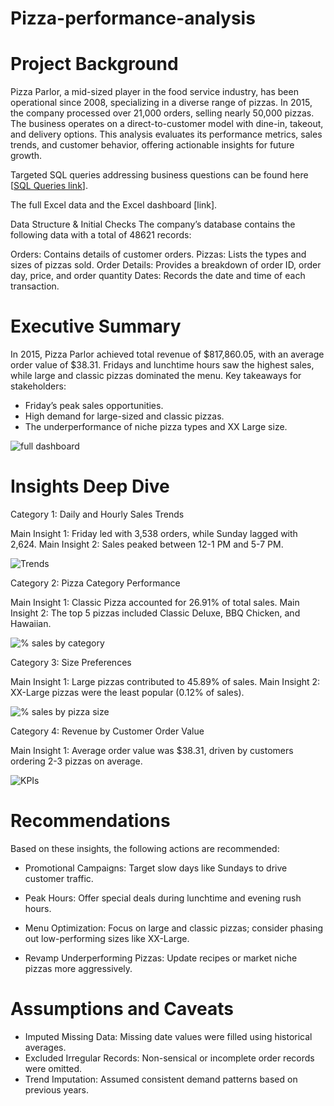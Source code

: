# Pizza-performance-analysis


# Project Background
Pizza Parlor, a mid-sized player in the food service industry, has been operational since 2008, specializing in a diverse range of pizzas. In 2015, the company processed over 21,000 orders, selling nearly 50,000 pizzas. The business operates on a direct-to-customer model with dine-in, takeout, and delivery options. This analysis evaluates its performance metrics, sales trends, and customer behavior, offering actionable insights for future growth.

Targeted SQL queries addressing business questions can be found here [[SQL Queries link](/Pizza%20sales%20queries.sql)].

The full Excel data and the Excel dashboard [link].

Data Structure & Initial Checks
The company’s database contains the following data with a total of 48621 records:

Orders: Contains details of customer orders.
Pizzas: Lists the types and sizes of pizzas sold.
Order Details: Provides a breakdown of order ID, order day, price, and order quantity
Dates: Records the date and time of each transaction.


# Executive Summary
In 2015, Pizza Parlor achieved total revenue of $817,860.05, with an average order value of $38.31. Fridays and lunchtime hours saw the highest sales, while large and classic pizzas dominated the menu. Key takeaways for stakeholders:

* Friday’s peak sales opportunities.
* High demand for large-sized and classic pizzas.
* The underperformance of niche pizza types and XX Large size.

![full dashboard](https://github.com/user-attachments/assets/8e76fd0b-0103-4805-91fd-2a7109f8b5ca)



# Insights Deep Dive
Category 1: Daily and Hourly Sales Trends

Main Insight 1: Friday led with 3,538 orders, while Sunday lagged with 2,624.
Main Insight 2: Sales peaked between 12-1 PM and 5-7 PM.

![Trends](https://github.com/user-attachments/assets/30cd0274-b433-4953-ab95-6ae8aa51b384)


Category 2: Pizza Category Performance

Main Insight 1: Classic Pizza accounted for 26.91% of total sales.
Main Insight 2: The top 5 pizzas included Classic Deluxe, BBQ Chicken, and Hawaiian.

![% sales by category](https://github.com/user-attachments/assets/fc743f29-2803-42ed-ada6-43eae2734ebe)



Category 3: Size Preferences

Main Insight 1: Large pizzas contributed to 45.89% of sales.
Main Insight 2: XX-Large pizzas were the least popular (0.12% of sales).

![% sales by pizza size](https://github.com/user-attachments/assets/be066b01-4af6-4402-a1b3-6c8397091894)



Category 4: Revenue by Customer Order Value

Main Insight 1: Average order value was $38.31, driven by customers ordering 2-3 pizzas on average.

![KPIs](https://github.com/user-attachments/assets/7cc066ef-3a0c-4119-bd7b-0dc5b10136b4)


# Recommendations

Based on these insights, the following actions are recommended:

* Promotional Campaigns: Target slow days like Sundays to drive customer traffic.

* Peak Hours: Offer special deals during lunchtime and evening rush hours.

* Menu Optimization: Focus on large and classic pizzas; consider phasing out low-performing sizes like XX-Large.

* Revamp Underperforming Pizzas: Update recipes or market niche pizzas more aggressively.

  
# Assumptions and Caveats

* Imputed Missing Data: Missing date values were filled using historical averages.
* Excluded Irregular Records: Non-sensical or incomplete order records were omitted.
* Trend Imputation: Assumed consistent demand patterns based on previous years.





